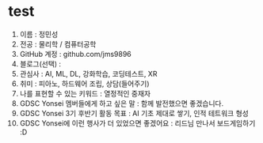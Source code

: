 # test
1. 이름 : 정민성
2. 전공 : 물리학 / 컴퓨터공학
3. GitHub 계정 : github.com/jms9896
4. 블로그(선택) :
5. 관심사 : AI, ML, DL, 강화학습, 코딩테스트, XR
6. 취미 : 피아노, 하드웨어 조립, 상담(들어주기)
7. 나를 표현할 수 있는 키워드 : 열정적인 중재자
8. GDSC Yonsei 멤버들에게 하고 싶은 말 : 함께 발전했으면 좋겠습니다.
9. GDSC Yonsei 3기 후반기 활동 목표 : AI 기초 제대로 쌓기, 인적 테트워크 형성
10. GDSC Yonsei에 이런 행사가 더 있었으면 좋겠어요 : 리드님 만나서 보드게임하기 :D
